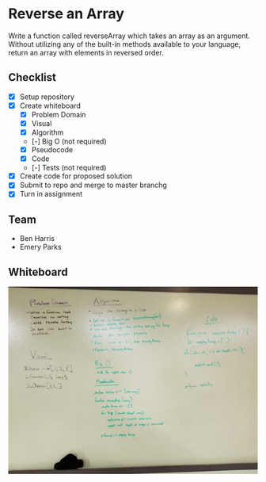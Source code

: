 # Reverse an Array
Write a function called reverseArray which takes an array as an argument. Without utilizing any of the built-in methods available to your language, return an array with elements in reversed order.

## Checklist
- [x] Setup repository
- [x] Create whiteboard
  - [x] Problem Domain
  - [x] Visual
  - [x] Algorithm
  - [-] Big O (not required)
  - [x] Pseudocode
  - [x] Code
  - [-] Tests (not required)
- [x] Create code for proposed solution
- [x] Submit to repo and merge to master branchg
- [x] Turn in assignment

## Team
* Ben Harris
* Emery Parks

## Whiteboard
![Whiteboard](./assets/array_reverse.jpg)